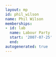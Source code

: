 ```yaml
---
layout: mp
id: phil_wilson
name: Phil Wilson
memberships:
- id: lab
  name: Labour Party
  start: '2007-07-25'
  end: 
autogenerated: true
---
```

